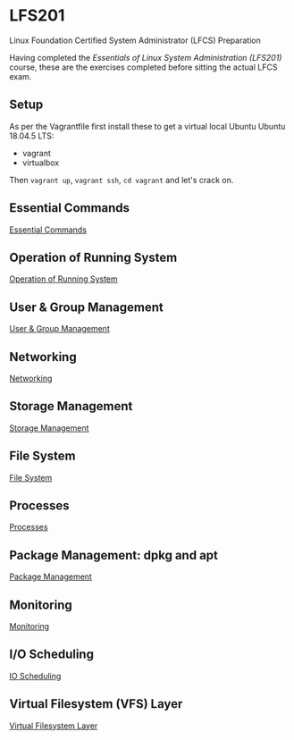 # LFS201

Linux Foundation Certified System Administrator (LFCS) Preparation

Having completed the _Essentials of Linux System Administration (LFS201)_ course, these are the exercises completed before sitting the actual LFCS exam.

## Setup

As per the Vagrantfile first install these to get a virtual local Ubuntu Ubuntu 18.04.5 LTS:

* vagrant
* virtualbox

Then `vagrant up`, `vagrant ssh`, `cd vagrant` and let's crack on.

## Essential Commands

[Essential Commands](ESSENTIAL_COMMANDS.md)

## Operation of Running System

[Operation of Running System](OPERATION_OF_RUNNING_SYSTEM.md)

## User & Group Management

[User & Group Management](USER_GROUP_MANAGEMENT.md)

## Networking

[Networking](NETWORKING.md)

## Storage Management

[Storage Management](STORAGE_MANAGEMENT.md)

## File System

[File System](FILE_SYSTEM.md)

## Processes

[Processes](PROCESSES.md)

## Package Management: dpkg and apt

[Package Management](PACKAGE_MANAGEMENT.md)

## Monitoring

[Monitoring](MONITORING.md)

## I/O Scheduling

[IO Scheduling](IO_SCHEDULING.md)

## Virtual Filesystem (VFS) Layer

[Virtual Filesystem Layer](VIRTUAL_FILESYSTEM_LAYER.md)